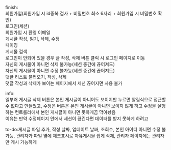 finish:<br/>
회원가입(회원가입 시 id중복 검사 + 비밀번호 최소 6자리 + 회원가입 시 비밀번호 확인)<br/>
로그인(세션)<br/>
회원가입 시 환영 이메일<br/>
게시글 작성, 읽기, 삭제, 수정<br/>
페이징<br/>
게시물 검색<br/>
로그인이 안되어 있을 경우 글 작성, 삭제 버튼 클릭 시 로그인 페이지로 이동<br/>
자신의 게시물이 아니면 삭제 불가능(세션 중간에 끊어져도)<br/>
자신의 게시물이 아니면 수정 불가능(세션 중간에 끊어져도)<br/>
댓글 리스트 불러오기, 작성, 삭제<br/>
댓글 작성과 삭제가 보이는 페이지에서 세션 끊어지면 사용 불가<br/>

info:<br/>
일부러 게시글 삭제 버튼은 본인 게시글이 아니어도 보이지만 누르면 알림식으로 접근할 수 없다고 만들었고, 수정은 버튼은 본인 게시글이 아니면 보이지 않게 하고 수정을 실행하는 컨트롤러에서 본인 게시글이 아니면 못하게끔 막아놨음<br/>
이유는 만약 수정페이지 안에서 세션이 끊긴다면 데이터를 받지 못하게 하려고<br/>

to-do:게시글 파일 추가, 작성 날짜, 업데이트 날짜, 조회수, 본인 아이디 아니면 수정 불가능, 관리자가 파일 옆에 체크표시로 자유게시물 쉽게 삭제, 관리자 페이지에는 관리자만 게시 가능하게

